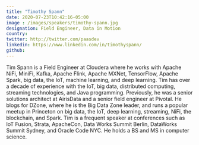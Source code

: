 ```yaml
---
title: "Timothy Spann"
date: 2020-07-23T10:42:16-05:00
image : /images/speakers/timothy-spann.jpg
designation: Field Engineer, Data in Motion
country: 
twitter: http://twitter.com/paasdev
linkedin: https://www.linkedin.com/in/timothyspann/
github: 
---
```


Tim Spann is a Field Engineer at Cloudera where he works with Apache NiFi, MiniFi, Kafka, Apache Flink, Apache MXNet, TensorFlow, Apache Spark, big data, the IoT, machine learning, and deep learning. Tim has over a decade of experience with the IoT, big data, distributed computing, streaming technologies, and Java programming. Previously, he was a senior solutions architect at AirisData and a senior field engineer at Pivotal. He blogs for DZone, where he is the Big Data Zone leader, and runs a popular meetup in Princeton on big data, the IoT, deep learning, streaming, NiFi, the blockchain, and Spark. Tim is a frequent speaker at conferences such as IoT Fusion, Strata, ApacheCon, Data Works Summit Berlin, DataWorks Summit Sydney, and Oracle Code NYC. He holds a BS and MS in computer science.
